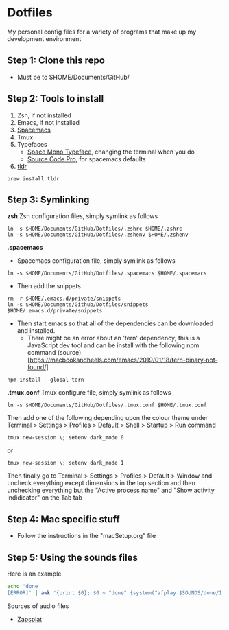 # Dotfiles
My personal config files for a variety of programs that make up my development environment

## Step 1: Clone this repo 
- Must be to $HOME/Documents/GitHub/


## Step 2: Tools to install
1. Zsh, if not installed
2. Emacs, if not installed
3. [Spacemacs](https://www.spacemacs.org)
4. Tmux
5. Typefaces
   - [Space Mono Typeface](https://fonts.google.com/specimen/Space+Mono), changing the terminal when you do
   - [Source Code Pro](https://fonts.google.com/specimen/Source+Code+Pro), for spacemacs defaults
6. [tldr](https://github.com/tldr-pages/tldr)
```
brew install tldr
```

## Step 3: Symlinking

**zsh**
Zsh configuration files, simply symlink as follows
```
ln -s $HOME/Documents/GitHub/Dotfiles/.zshrc $HOME/.zshrc
ln -s $HOME/Documents/GitHub/Dotfiles/.zshenv $HOME/.zshenv
```

**.spacemacs**

- Spacemacs configuration file, simply symlink as follows
```
ln -s $HOME/Documents/GitHub/Dotfiles/.spacemacs $HOME/.spacemacs
```
- Then add the snippets
```
rm -r $HOME/.emacs.d/private/snippets
ln -s $HOME/Documents/Github/Dotfiles/snippets $HOME/.emacs.d/private/snippets
```
- Then start emacs so that all of the dependencies can be downloaded and installed.
  - There might be an error about an 'tern' dependency; this is a JavaScript dev tool and can be install with the following npm command (source)[https://macbookandheels.com/emacs/2019/01/18/tern-binary-not-found/].
```
npm install --global tern
```

**.tmux.conf**
Tmux configure file, simply symlink as follows
```
ln -s $HOME/Documents/GitHub/Dotfiles/.tmux.conf $HOME/.tmux.conf
```
Then add one of the following depending upon the colour theme under Terminal > Settings > Profiles > Default > Shell > Startup > Run command
```
tmux new-session \; setenv dark_mode 0
```
or
```
tmux new-session \; setenv dark_mode 1
```
Then finally go to Terminal > Settings > Profiles > Default > Window and uncheck everything except dimensions in the top section and then unchecking everything but the "Active process name" and "Show activity indidicator" on the Tab tab


## Step 4: Mac specific stuff
- Follow the instructions in the "macSetup.org" file

## Step 5: Using the sounds files
Here is an example
``` sh
echo 'done
[ERROR]' | awk '{print $0}; $0 ~ "done" {system("afplay $SOUNDS/done/1.mp3 &")}; $0 ~ "ERROR" {system("afplay $SOUNDS/error/1.mp3 &")}'
```
Sources of audio files
- [Zapsplat](zapsplat.com)
